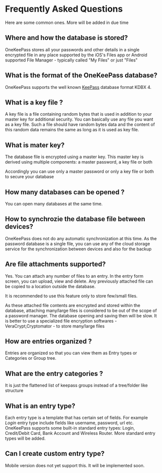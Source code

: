 # Frequently Asked Questions

Here are some common ones. More will be added in due time

## Where and how the database is stored?
OneKeePass stores all your passwords and other details in a single encrypted file in any place supported by the iOS's Files app or Android supported File Manager - typically called "My Files" or just "Files"


## What is the format of the OneKeePass database?
OneKeePass supports the well known [KeePass](https://keepass.info/help/kb/kdbx_4.1.html) database format KDBX 4.

## What is a key file ?
A key file is a file containing random bytes that is used in addition to your master key for additional security. You can basically use any file you want as a key file. Such a file should have random bytes data and the content of this random data remains the same as long as it is used as key file.

## What is mater key?
The database file is encrypted using a master key. This master key is derived using multiple components: a master password, a key file or both

Accordingly you can use only a master password or only a key file or both to secure your database

## How many databases can be opened ?
You can open many databases at the same time.


## How to synchrozie the database file between devices?
OneKeePass does not do any automatic synchronization at this time. As the password database is a single file, you can use any of the cloud storage service for the synchronization between devices and also for the backup

## Are file attachments supported?
Yes. You can attach any number of files to an entry. In the entry form screen, you can upload, view and delete. Any previously attached file can be copied to a location outside the database.

It is recommended to use this feature only to store few/small files.
 
As these attached file contents are encrypted and stored within the database, attaching many/large files is considered to be out of the scope of a password manager. The database opening and saving then will be slow. It is better to use a specialized file encryption softwares - VeraCrypt,Cryptomator - to store many/large files


## How are entries organized ?
Entries are organized so that you can view them as Entry types or Categories or Group tree. 

## What are the entry categories ?
It is just the flattened list of keepass groups instead of a tree/folder like structure


## What is an entry type?
Each entry type is a template that has certain set of fields. For example *Login* entry type include fields like username, password, url etc.
OneKeePass supports some built-in standard entry types: Login, Credit/Debit Card, Bank Account and Wireless Router.
More standard entry types will be added. 


## Can I create custom entry type?
Mobile version does not yet support this. It will be implemented soon.








